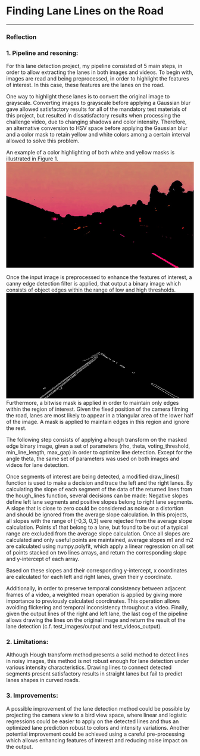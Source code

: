 # **Finding Lane Lines on the Road** 
---

[//]: # (Image References)

[figure1]: ./test_images/output/color_mask_pp.jpg "Color mask"
[figure2]: ./test_images/output/masked_edges.jpg "Masked edges"

### Reflection

### 1. Pipeline and resoning:

For this lane detection project, my pipeline consisted of 5 main steps, in order to allow extracting the lanes in both images and videos.
 To begin with, images are read and being preprocessed, in order to highlight the features of interest. In this case, these features are the lanes on the road.

One way to highlight these lanes is to convert the original image to grayscale. Converting images to grayscale before applying a Gaussian blur gave allowed satisfactory results for all of the mandatory test materials of this project, but resulted in dissatisfactory results when processing the challenge video, due to changing shadows and color intensity.
 Therefore, an alternative conversion to HSV space before applying the Gaussian blur and a color mask to retain yellow and white colors among a certain interval allowed to solve this problem.

An example of a color highlighting of both white and yellow masks is illustrated in Figure 1.
![alt text][figure1]

Once the input image is preprocessed to enhance the features of interest, a canny edge detection filter is applied, that output a binary image which consists of object edges within the range of low and high thresholds.
![alt text][figure2]
Furthermore, a bitwise mask is applied in order to maintain only edges within the region of interest. Given the fixed position of the camera filming the road, lanes are most likely to appear in a triangular area of the lower half of the image. A mask is applied to maintain edges in this region and ignore the rest. 

The following step consists of applying a hough transform on the masked edge binary image, given a set of parameters (rho, theta, voting_threshold, min_line_length, max_gap) in order to optimize line detection. Except for the angle theta, the same set of parameters was used on both images and videos for lane detection.

 Once segments of interest are being detected, a modified draw_lines() function is used to make a decision and trace the left and the right lanes.
By calculating the slope of each segment of the data of the returned lines from the hough_lines function, several decisions can be made:
Negative slopes define left lane segments and positive slopes belong to right lane segments.
A slope that is close to zero could be considered as noise or a distortion and should be ignored from the average slope calculation. In this projects, all slopes with the range of [-0,3, 0,3] were rejected from the average slope calculation.
Points x1 that belong to a lane, but found to be out of a typical range are excluded from the average slope calculation.
Once all slopes are calculated and only useful points are maintained, average slopes m1 and m2 are calculated using numpy.polyfit, which apply a linear regression on all set of points stacked on two lines arrays, and return the corresponding slope and y-intercept of each array.

Based on these slopes and their corresponding y-intercept, x coordinates are calculated for each left and right lanes, given their y coordinate.

Additionally, in order to preserve temporal consistency between adjacent frames of a video, a weighted mean operation is applied by giving more importance to previously calculated coordinates. This operation allows avoiding flickering and temporal inconsistency throughout a video.
Finally, given the output lines of the right and left lane, the last cog of the pipeline allows drawing the lines on the original image and return the result of the lane detection (c.f. test_images/output and test_videos_output).

### 2. Limitations:

Although Hough transform method presents a solid method to detect lines in noisy images, this method is not robust enough for lane detection under various intensity characteristics.
Drawing lines to connect detected segments present satisfactory results in straight lanes but fail to predict lanes shapes in curved roads.

### 3. Improvements:

A possible improvement of the lane detection method could be possible by projecting the camera view to a bird view space, where linear and logistic regressions could be easier to apply on the detected lines and thus an optimized lane prediction robust to colors and intensity variations.
Another potential improvement could be achieved using a careful pre-processing which allows enhancing features of interest and reducing noise impact on the output.
